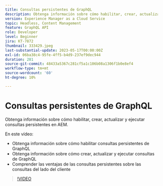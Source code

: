 ```yaml
---
title: Consultas persistentes de GraphQL
description: Obtenga información sobre cómo habilitar, crear, actualizar y ejecutar consultas persistentes en AEM.
version: Experience Manager as a Cloud Service
topic: Headless, Content Management
feature: GraphQL API
role: Developer
level: Beginner
jira: KT-7872
thumbnail: 333429.jpeg
last-substantial-update: 2023-05-17T00:00:00Z
exl-id: 06ba38c4-95fe-4ff5-b4d9-237ef9dec944
duration: 281
source-git-commit: 48433a5367c281cf5a1c106b08a1306f1b0e8ef4
workflow-type: tm+mt
source-wordcount: '60'
ht-degree: 10%

---
```


# Consultas persistentes de GraphQL

Obtenga información sobre cómo habilitar, crear, actualizar y ejecutar consultas persistentes en AEM.

En este vídeo:

+ Obtenga información sobre cómo habilitar consultas persistentes de GraphQL
+ Obtenga información sobre cómo crear, actualizar y ejecutar consultas de GraphQL
+ Comprender las ventajas de las consultas persistentes sobre las consultas del lado del cliente

>[!VIDEO](https://video.tv.adobe.com/v/3447380?quality=12&learn=on&captions=spa)
